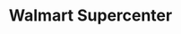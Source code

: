 ---
title: "Walmart Supercenter"
url: /tampa/walmart-supercenter-bruce-b-downs-boulevard/
shop: supermarket
---